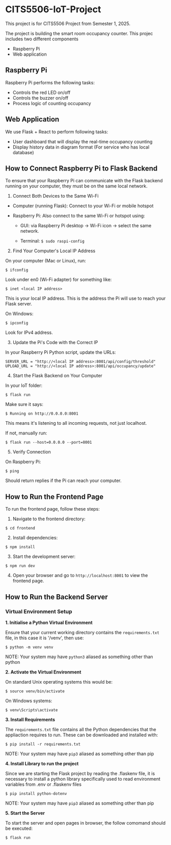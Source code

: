 # CITS5506-IoT-Project

This project is for CITS5506 Project from Semester 1, 2025.

The project is building the smart room occupancy counter. This projec includes two different components

- Raspberry Pi
- Web application

## Raspberry Pi

Raspberry Pi performs the following tasks:

- Controls the red LED on/off
- Controls the buzzer on/off
- Process logic of counting occupancy

## Web Application

We use Flask + React to perform following tasks:

- User dashboard that will display the real-time occupancy counting
- Display history data in diagram format (For service who has local database)

## How to Connect Raspberry Pi to Flask Backend

To ensure that your Raspberry Pi can communicate with the Flask backend running on your computer, they must be on the same local network.

1. Connect Both Devices to the Same Wi-Fi

- Computer (running Flask): Connect to your Wi-Fi or mobile hotspot
  
- Raspberry Pi: Also connect to the same Wi-Fi or hotspot using:
  
  - GUI: via Raspberry Pi desktop -> Wi-Fi icon -> select the same network.
    
  - Terminal:
  `$ sudo raspi-config`
   
2. Find Your Computer's Local IP Address

On your computer (Mac or Linux), run:

`$ ifconfig`

Look under en0 (Wi-Fi adapter) for something like:

`$ inet <local IP address>`

This is your local IP address. This is the address the Pi will use to reach your Flask server.

On Windows:

`$ ipconfig`

Look for IPv4 address.

3. Update the Pi's Code with the Correct IP

In your Raspberry Pi Python script, update the URLs:

```
SERVER_URL = "http://<local IP address>:8001/api/config/threshold"
UPLOAD_URL = "http://<local IP address>:8001/api/occupancy/update"
```
4. Start the Flask Backend on Your Computer

In your IoT folder:

`$ flask run`

Make sure it says:

`$ Running on http://0.0.0.0:8001`

This means it's listening to all incoming requests, not just localhost.

If not, manually run:

`$ flask run --host=0.0.0.0 --port=8001`

5. Verify Connection

On Raspberry Pi:

`$ ping `

Should return replies if the Pi can reach your computer.

## How to Run the Frontend Page

To run the frontend page, follow these steps:

1. Navigate to the frontend directory:

`$ cd frontend`

2. Install dependencies:

`$ npm install`

3. Start the development server:
   
`$ npm run dev`
   
4. Open your browser and go to `http://localhost:8001` to view the frontend page.

## How to Run the Backend Server

### Virtual Environment Setup

**1. Initialise a Python Virtual Environment**

Ensure that your current working directory contains the `requirements.txt` file, in this case it is '/venv', then use:

`$ python -m venv venv`

NOTE: Your system may have `python3` aliased as something other than python

**2. Activate the Virtual Environment**

On standard Unix operating systems this would be:

`$ source venv/bin/activate`

On Windows systems:

`$ venv\Scripts\activate`

**3. Install Requirements**

The `requirements.txt` file contains all the Python dependencies that the appliaction requires to run. These can be downloaded and installed with:

`$ pip install -r requirements.txt`

NOTE: Your system may have `pip3` aliased as something other than pip

**4. Install Library to run the project**

Since we are starting the Flask project by reading the .flaskenv file, it is necessary to install a python library specifically used to read environment variables from .env or .flaskenv files

`$ pip install python-dotenv`

NOTE: Your system may have `pip3` aliased as something other than pip

**5. Start the Server**

To start the server and open pages in browser, the follow comomand should be executed:

`$ flask run`


